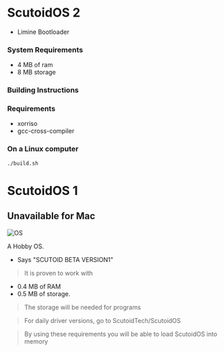 # ScutoidOS 2
+ Limine Bootloader

### System Requirements
+ 4 MB of ram
+ 8 MB storage
### Building Instructions
### Requirements
+ xorriso
+ gcc-cross-compiler
### On a Linux computer
```
./build.sh
```

# ScutoidOS 1
## Unavailable for Mac 

![OS](https://github.com/user-attachments/assets/38a1912b-454e-4636-b194-c4dd38c0d336)


A Hobby OS.

+ Says "SCUTOID BETA VERSION1"

 > It is proven to work with 

- 0.4 MB of RAM
- 0.5 MB of storage.

>The storage will be needed for programs

> For daily driver versions, go to ScutoidTech/ScutoidOS

> By using these requirements you will be able to load ScutoidOS into memory

